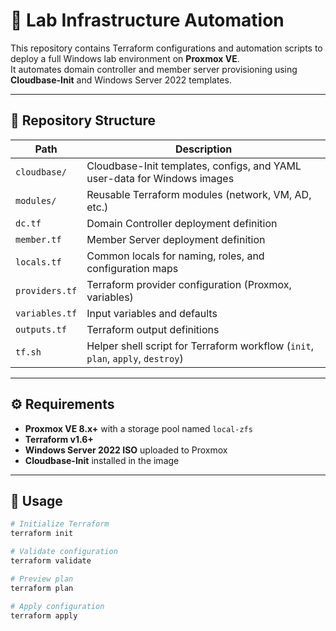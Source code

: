 # 🧪 Lab Infrastructure Automation

This repository contains Terraform configurations and automation scripts to deploy a full Windows lab environment on **Proxmox VE**.  
It automates domain controller and member server provisioning using **Cloudbase-Init** and Windows Server 2022 templates.

---

## 📁 Repository Structure

| Path | Description |
|------|--------------|
| `cloudbase/` | Cloudbase-Init templates, configs, and YAML user-data for Windows images |
| `modules/` | Reusable Terraform modules (network, VM, AD, etc.) |
| `dc.tf` | Domain Controller deployment definition |
| `member.tf` | Member Server deployment definition |
| `locals.tf` | Common locals for naming, roles, and configuration maps |
| `providers.tf` | Terraform provider configuration (Proxmox, variables) |
| `variables.tf` | Input variables and defaults |
| `outputs.tf` | Terraform output definitions |
| `tf.sh` | Helper shell script for Terraform workflow (`init`, `plan`, `apply`, `destroy`) |

---

## ⚙️ Requirements

- **Proxmox VE 8.x+** with a storage pool named `local-zfs`  
- **Terraform v1.6+**  
- **Windows Server 2022 ISO** uploaded to Proxmox  
- **Cloudbase-Init** installed in the image  

---

## 🚀 Usage

```bash
# Initialize Terraform
terraform init

# Validate configuration
terraform validate

# Preview plan
terraform plan

# Apply configuration
terraform apply
